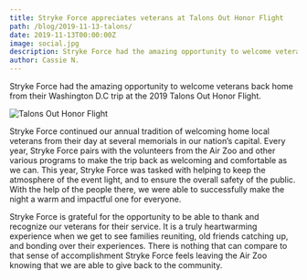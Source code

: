 ```yaml
---
title: Stryke Force appreciates veterans at Talons Out Honor Flight
path: /blog/2019-11-13-talons/
date: 2019-11-13T00:00:00Z
image: social.jpg
description: Stryke Force had the amazing opportunity to welcome veterans back home from their Washington D.C trip at the 2019 Talons Out Honor Flight.
author: Cassie N.
---
```


Stryke Force had the amazing opportunity to welcome veterans back home from their Washington D.C trip at the 2019 Talons Out Honor Flight.

<!--more-->

![Talons Out Honor Flight](https://photos.smugmug.com/photos/i-XDXz5fN/0/45f86700/M/i-XDXz5fN-M.jpg)

Stryke Force continued our annual tradition of welcoming home local veterans from their day at several memorials in our nation’s capital. Every year, Stryke Force pairs with the volunteers from the Air Zoo and other various programs to make the trip back as welcoming and comfortable as we can. This year, Stryke Force was tasked with helping to keep the atmosphere of the event light, and to ensure the overall safety of the public. With the help of the people there, we were able to successfully make the night a warm and impactful one for everyone.

Stryke Force is grateful for the opportunity to be able to thank and recognize our veterans for their service. It is a truly heartwarming experience when we get to see families reuniting, old friends catching up, and bonding over their experiences. There is nothing that can compare to that sense of accomplishment Stryke Force feels leaving the Air Zoo knowing that we are able to give back to the community.
